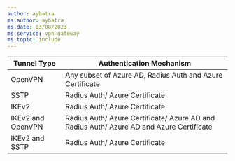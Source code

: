 ```yaml
---
author: aybatra
ms.author: aybatra
ms.date: 03/08/2023
ms.service: vpn-gateway
ms.topic: include
---
```


| Tunnel Type | Authentication Mechanism
| --- | --- |
| OpenVPN | Any subset of Azure AD, Radius Auth and Azure Certificate | 
| SSTP | Radius Auth/ Azure Certificate |
| IKEv2 | Radius Auth/ Azure Certificate |
| IKEv2 and OpenVPN | Radius Auth/ Azure Certificate/ Azure AD and Radius Auth/ Azure AD and Azure Certificate|
| IKEv2 and SSTP | Radius Auth/ Azure Certificate |